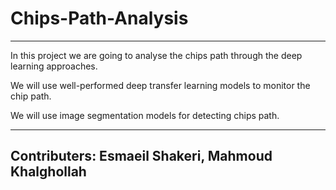 # Chips-Path-Analysis
-------------------------------------------------------------------------------------------
In this project we are going to analyse the chips path through the deep learning approaches.

We will use well-performed deep transfer learning models to monitor the chip path.

We will use image segmentation models for detecting chips path.

-------------------------------------------------------------------------------------------

## Contributers: Esmaeil Shakeri, Mahmoud Khalghollah
